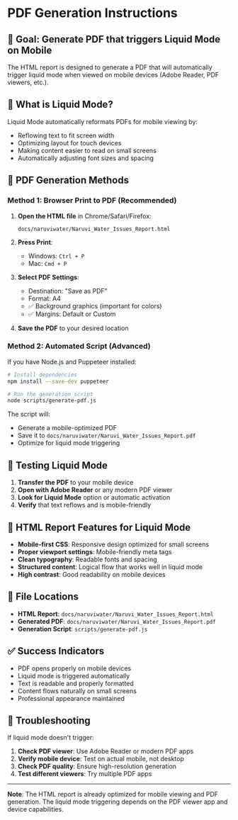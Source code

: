 # PDF Generation Instructions

## 🎯 **Goal: Generate PDF that triggers Liquid Mode on Mobile**

The HTML report is designed to generate a PDF that will automatically trigger liquid mode when viewed on mobile devices (Adobe Reader, PDF viewers, etc.).

## 📱 **What is Liquid Mode?**

Liquid Mode automatically reformats PDFs for mobile viewing by:
- Reflowing text to fit screen width
- Optimizing layout for touch devices
- Making content easier to read on small screens
- Automatically adjusting font sizes and spacing

## 🚀 **PDF Generation Methods**

### **Method 1: Browser Print to PDF (Recommended)**

1. **Open the HTML file** in Chrome/Safari/Firefox:
   ```
   docs/naruviwater/Naruvi_Water_Issues_Report.html
   ```

2. **Press Print**:
   - Windows: `Ctrl + P`
   - Mac: `Cmd + P`

3. **Select PDF Settings**:
   - Destination: "Save as PDF"
   - Format: A4
   - ✅ Background graphics (important for colors)
   - ✅ Margins: Default or Custom

4. **Save the PDF** to your desired location

### **Method 2: Automated Script (Advanced)**

If you have Node.js and Puppeteer installed:

```bash
# Install dependencies
npm install --save-dev puppeteer

# Run the generation script
node scripts/generate-pdf.js
```

The script will:
- Generate a mobile-optimized PDF
- Save it to `docs/naruviwater/Naruvi_Water_Issues_Report.pdf`
- Optimize for liquid mode triggering

## 📱 **Testing Liquid Mode**

1. **Transfer the PDF** to your mobile device
2. **Open with Adobe Reader** or any modern PDF viewer
3. **Look for Liquid Mode** option or automatic activation
4. **Verify** that text reflows and is mobile-friendly

## 🎨 **HTML Report Features for Liquid Mode**

- **Mobile-first CSS**: Responsive design optimized for small screens
- **Proper viewport settings**: Mobile-friendly meta tags
- **Clean typography**: Readable fonts and spacing
- **Structured content**: Logical flow that works well in liquid mode
- **High contrast**: Good readability on mobile devices

## 📁 **File Locations**

- **HTML Report**: `docs/naruviwater/Naruvi_Water_Issues_Report.html`
- **Generated PDF**: `docs/naruviwater/Naruvi_Water_Issues_Report.pdf`
- **Generation Script**: `scripts/generate-pdf.js`

## ✅ **Success Indicators**

- PDF opens properly on mobile devices
- Liquid mode is triggered automatically
- Text is readable and properly formatted
- Content flows naturally on small screens
- Professional appearance maintained

## 🔧 **Troubleshooting**

If liquid mode doesn't trigger:
1. **Check PDF viewer**: Use Adobe Reader or modern PDF apps
2. **Verify mobile device**: Test on actual mobile, not desktop
3. **Check PDF quality**: Ensure high-resolution generation
4. **Test different viewers**: Try multiple PDF apps

---

**Note**: The HTML report is already optimized for mobile viewing and PDF generation. The liquid mode triggering depends on the PDF viewer app and device capabilities.
